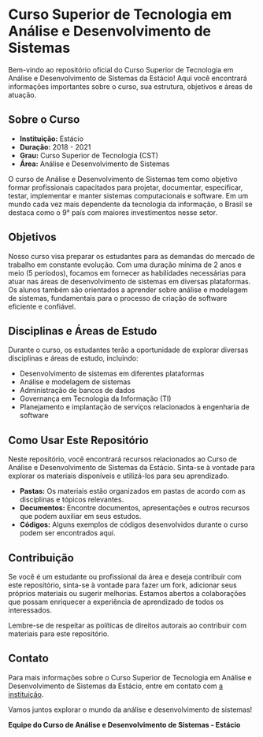 # Curso Superior de Tecnologia em Análise e Desenvolvimento de Sistemas

Bem-vindo ao repositório oficial do Curso Superior de Tecnologia em Análise e Desenvolvimento de Sistemas da Estácio! Aqui você encontrará informações importantes sobre o curso, sua estrutura, objetivos e áreas de atuação.

## Sobre o Curso

- **Instituição:** Estácio
- **Duração:** 2018 - 2021
- **Grau:** Curso Superior de Tecnologia (CST)
- **Área:** Análise e Desenvolvimento de Sistemas

O curso de Análise e Desenvolvimento de Sistemas tem como objetivo formar profissionais capacitados para projetar, documentar, especificar, testar, implementar e manter sistemas computacionais e software. Em um mundo cada vez mais dependente da tecnologia da informação, o Brasil se destaca como o 9° país com maiores investimentos nesse setor.

## Objetivos

Nosso curso visa preparar os estudantes para as demandas do mercado de trabalho em constante evolução. Com uma duração mínima de 2 anos e meio (5 períodos), focamos em fornecer as habilidades necessárias para atuar nas áreas de desenvolvimento de sistemas em diversas plataformas. Os alunos também são orientados a aprender sobre análise e modelagem de sistemas, fundamentais para o processo de criação de software eficiente e confiável.

## Disciplinas e Áreas de Estudo

Durante o curso, os estudantes terão a oportunidade de explorar diversas disciplinas e áreas de estudo, incluindo:

- Desenvolvimento de sistemas em diferentes plataformas
- Análise e modelagem de sistemas
- Administração de bancos de dados
- Governança em Tecnologia da Informação (TI)
- Planejamento e implantação de serviços relacionados à engenharia de software

## Como Usar Este Repositório

Neste repositório, você encontrará recursos relacionados ao Curso de Análise e Desenvolvimento de Sistemas da Estácio. Sinta-se à vontade para explorar os materiais disponíveis e utilizá-los para seu aprendizado.

- **Pastas:** Os materiais estão organizados em pastas de acordo com as disciplinas e tópicos relevantes.
- **Documentos:** Encontre documentos, apresentações e outros recursos que podem auxiliar em seus estudos.
- **Códigos:** Alguns exemplos de códigos desenvolvidos durante o curso podem ser encontrados aqui.

## Contribuição

Se você é um estudante ou profissional da área e deseja contribuir com este repositório, sinta-se à vontade para fazer um fork, adicionar seus próprios materiais ou sugerir melhorias. Estamos abertos a colaborações que possam enriquecer a experiência de aprendizado de todos os interessados.

Lembre-se de respeitar as políticas de direitos autorais ao contribuir com materiais para este repositório.

## Contato

Para mais informações sobre o Curso Superior de Tecnologia em Análise e Desenvolvimento de Sistemas da Estácio, entre em contato com [a instituição](https://www.estacio.br/).

Vamos juntos explorar o mundo da análise e desenvolvimento de sistemas!

**Equipe do Curso de Análise e Desenvolvimento de Sistemas - Estácio**
